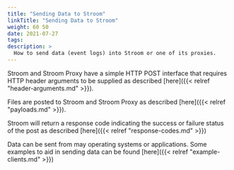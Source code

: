 ```yaml
---
title: "Sending Data to Stroom"
linkTitle: "Sending Data to Stroom"
weight: 60 50
date: 2021-07-27
tags: 
description: >
  How to send data (event logs) into Stroom or one of its proxies.
---
```


Stroom and Stroom Proxy have a simple HTTP POST interface that requires HTTP header arguments to be supplied as described [here]({{< relref "header-arguments.md" >}}).

Files are posted to Stroom and Stroom Proxy as described [here]({{< relref "payloads.md" >}}).

Stroom will return a response code indicating the success or failure status of the post as described [here]({{< relref "response-codes.md" >}})

Data can be sent from may operating systems or applications.
Some examples to aid in sending data can be found [here]({{< relref "example-clients.md" >}})

